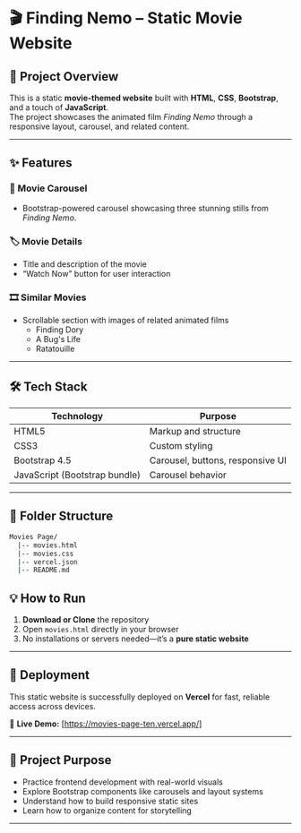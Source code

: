 # 🎬 Finding Nemo – Static Movie Website

## 🎯 Project Overview  
This is a static **movie-themed website** built with **HTML**, **CSS**, **Bootstrap**, and a touch of **JavaScript**.  
The project showcases the animated film *Finding Nemo* through a responsive layout, carousel, and related content.

---

## ✨ Features

### 🎥 Movie Carousel  
- Bootstrap-powered carousel showcasing three stunning stills from *Finding Nemo*.

### 🏷️ Movie Details  
- Title and description of the movie  
- “Watch Now” button for user interaction

### 🎞️ Similar Movies  
- Scrollable section with images of related animated films  
  - Finding Dory  
  - A Bug's Life  
  - Ratatouille  

---

## 🛠 Tech Stack

| Technology | Purpose                            |
|------------|------------------------------------|
| HTML5      | Markup and structure               |
| CSS3       | Custom styling                     |
| Bootstrap 4.5 | Carousel, buttons, responsive UI|
| JavaScript (Bootstrap bundle) | Carousel behavior |

---

## 📂 Folder Structure

```bash
Movies Page/
  |-- movies.html
  |-- movies.css
  |-- vercel.json
  |-- README.md
```

## 💡 **How to Run**

1. **Download or Clone** the repository  
2. Open `movies.html` directly in your browser  
3. No installations or servers needed—it’s a **pure static website**

---

## 🚀 Deployment

This static website is successfully deployed on **Vercel** for fast, reliable access across devices.

🔗 **Live Demo:** [https://movies-page-ten.vercel.app/]

---

## 📌 Project Purpose

- Practice frontend development with real-world visuals  
- Explore Bootstrap components like carousels and layout systems  
- Understand how to build responsive static sites  
- Learn how to organize content for storytelling  

---

